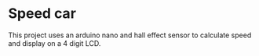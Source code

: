 # Speed car

This project uses an arduino nano and hall effect sensor to calculate speed and display on a 4 digit LCD.
